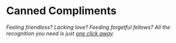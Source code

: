 # Canned Compliments

*Feeling friendless? Lacking love? Feeding forgetful fellows? All the recognition you need is just [one click away](https://juanferrer.github.io/canned-compliments/).*
